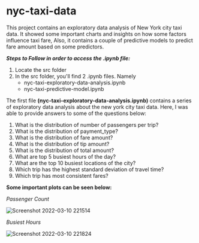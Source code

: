 # nyc-taxi-data
This project contains an exploratory data analysis of New York city taxi data. It showed some important charts and insights on how some factors influence taxi fare, Also, it contains a couple of predictive models to predict fare amount based on some predictors.

***Steps to Follow in order to access the .ipynb file:***

1. Locate the src folder
2. In the src folder, you'll find 2 .ipynb files. Namely
    - nyc-taxi-exploratory-data-analysis.ipynb
    - nyc-taxi-predictive-model.ipynb

The first file __(nyc-taxi-exploratory-data-analysis.ipynb)__ contains a series of exploratory data analysis about the new york city taxi data. Here, I was able to provide answers to some of the questions below:

1. What is the distribution of number of passengers per trip?
2. What is the distribution of payment_type?
3. What is the distribution of fare amount?
4. What is the distribution of tip amount?
5. What is the distribution of total amount?
6. What are top 5 busiest hours of the day?
7. What are the top 10 busiest locations of the city?
8. Which trip has the highest standard deviation of travel time?
9. Which trip has most consistent fares?  

**Some important plots can be seen below:**
  

*Passenger Count*

![Screenshot 2022-03-10 221514](https://user-images.githubusercontent.com/32384910/157651040-6c237b99-ff64-4775-83da-909ade31b2bb.png)

*Busiest Hours*

![Screenshot 2022-03-10 221824](https://user-images.githubusercontent.com/32384910/157651444-84b8159e-9d26-4a28-a77c-b3fcbaadfdee.png)
